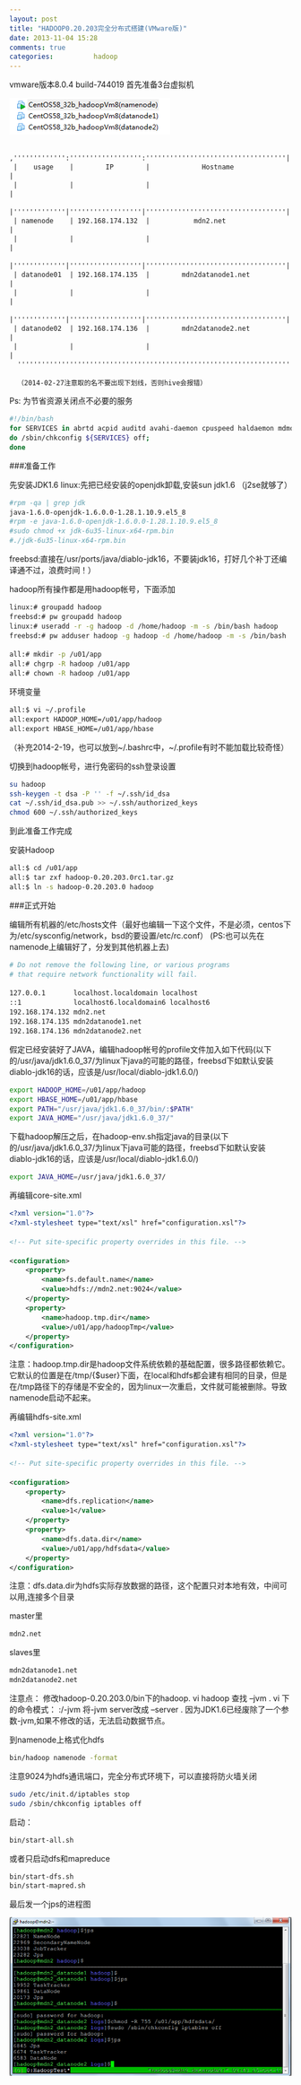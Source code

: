 ```yaml
---
layout: post
title: "HADOOP0.20.203完全分布式搭建(VMware版)"
date: 2013-11-04 15:28
comments: true
categories:          hadoop
---
```


vmware版本8.0.4 build-744019
首先准备3台虚拟机

![Alt text](/images/evoup/hadoop_vmware.png)

```
 ,''''''''''''':'''''''''''''''''':'''''''''''''''''''''''''''''''''''|
 |    usage    |        IP        |             Hostname              |
 |             |                  |                                   |
 |'''''''''''''|''''''''''''''''''|'''''''''''''''''''''''''''''''''''|
 | namenode    | 192.168.174.132  |           mdn2.net                |
 |             |                  |                                   |
 |'''''''''''''|''''''''''''''''''|'''''''''''''''''''''''''''''''''''|
 | datanode01  | 192.168.174.135  |        mdn2datanode1.net          |
 |             |                  |                                   |
 |'''''''''''''|''''''''''''''''''|'''''''''''''''''''''''''''''''''''|
 | datanode02  | 192.168.174.136  |        mdn2datanode2.net          |
 |             |                  |                                   |
  ''''''''''''''''''''''''''''''''''''''''''''''''''''''''''''''''''''

  （2014-02-27注意取的名不要出现下划线，否则hive会报错）
```

 <!-- more -->

Ps:
为节省资源关闭点不必要的服务
```bash
#!/bin/bash
for SERVICES in abrtd acpid auditd avahi-daemon cpuspeed haldaemon mdmonitor messagebus udev-post;
do /sbin/chkconfig ${SERVICES} off;
done
```

###准备工作

先安装JDK1.6
linux:先把已经安装的openjdk卸载,安装sun jdk1.6 （j2se就够了）
```bash
#rpm -qa | grep jdk
java-1.6.0-openjdk-1.6.0.0-1.28.1.10.9.el5_8
#rpm -e java-1.6.0-openjdk-1.6.0.0-1.28.1.10.9.el5_8
#sudo chmod +x jdk-6u35-linux-x64-rpm.bin
#./jdk-6u35-linux-x64-rpm.bin
```

freebsd:直接在/usr/ports/java/diablo-jdk16，不要装jdk16，打好几个补丁还编译通不过，浪费时间！）

hadoop所有操作都是用hadoop帐号，下面添加

```bash
linux:# groupadd hadoop
freebsd:# pw groupadd hadoop
linux:# useradd -r -g hadoop -d /home/hadoop -m -s /bin/bash hadoop
freebsd:# pw adduser hadoop -g hadoop -d /home/hadoop -m -s /bin/bash

all:# mkdir -p /u01/app
all:# chgrp -R hadoop /u01/app
all:# chown -R hadoop /u01/app
```

环境变量
```bash
all:$ vi ~/.profile
all:export HADOOP_HOME=/u01/app/hadoop
all:export HBASE_HOME=/u01/app/hbase
```
（补充2014-2-19，也可以放到~/.bashrc中，~/.profile有时不能加载比较奇怪）


切换到hadoop帐号，进行免密码的ssh登录设置
```bash
su hadoop
ssh-keygen -t dsa -P '' -f ~/.ssh/id_dsa
cat ~/.ssh/id_dsa.pub >> ~/.ssh/authorized_keys
chmod 600 ~/.ssh/authorized_keys
```
到此准备工作完成

安装Hadoop
```bash
all:$ cd /u01/app
all:$ tar zxf hadoop-0.20.203.0rc1.tar.gz
all:$ ln -s hadoop-0.20.203.0 hadoop
```

###正式开始

编辑所有机器的/etc/hosts文件（最好也编辑一下这个文件，不是必须，centos下为/etc/sysconfig/network，bsd的要设置/etc/rc.conf）
(PS:也可以先在namenode上编辑好了，分发到其他机器上去)

```bash
# Do not remove the following line, or various programs
# that require network functionality will fail.

127.0.0.1       localhost.localdomain localhost
::1             localhost6.localdomain6 localhost6
192.168.174.132 mdn2.net
192.168.174.135 mdn2datanode1.net
192.168.174.136 mdn2datanode2.net
```

假定已经安装好了JAVA，编辑hadoop帐号的profile文件加入如下代码(以下的/usr/java/jdk1.6.0_37/为linux下java的可能的路径，freebsd下如默认安装diablo-jdk16的话，应该是/usr/local/diablo-jdk1.6.0/)
```bash
export HADOOP_HOME=/u01/app/hadoop
export HBASE_HOME=/u01/app/hbase
export PATH="/usr/java/jdk1.6.0_37/bin/:$PATH"
export JAVA_HOME="/usr/java/jdk1.6.0_37/"
```

下载hadoop解压之后，在hadoop-env.sh指定java的目录(以下的/usr/java/jdk1.6.0_37/为linux下java可能的路径，freebsd下如默认安装diablo-jdk16的话，应该是/usr/local/diablo-jdk1.6.0/)
```bash
export JAVA_HOME=/usr/java/jdk1.6.0_37/
```

再编辑core-site.xml
```xml
<?xml version="1.0"?>
<?xml-stylesheet type="text/xsl" href="configuration.xsl"?>

<!-- Put site-specific property overrides in this file. -->

<configuration>
    <property>
        <name>fs.default.name</name>
        <value>hdfs://mdn2.net:9024</value>
    </property>
    <property>
        <name>hadoop.tmp.dir</name>
        <value>/u01/app/hadoopTmp</value>
    </property>
</configuration>
```

注意：hadoop.tmp.dir是hadoop文件系统依赖的基础配置，很多路径都依赖它。它默认的位置是在/tmp/{$user}下面，在local和hdfs都会建有相同的目录，但是在/tmp路径下的存储是不安全的，因为linux一次重启，文件就可能被删除。导致namenode启动不起来。

再编辑hdfs-site.xml
```xml
<?xml version="1.0"?>
<?xml-stylesheet type="text/xsl" href="configuration.xsl"?>

<!-- Put site-specific property overrides in this file. -->

<configuration>
    <property>
        <name>dfs.replication</name>
        <value>1</value>
    </property>
    <property>
        <name>dfs.data.dir</name>
        <value>/u01/app/hdfsdata</value>
    </property>
</configuration>
```

注意：dfs.data.dir为hdfs实际存放数据的路径，这个配置只对本地有效，中间可以用,连接多个目录

master里
```bash
mdn2.net
```

slaves里
```bash
mdn2datanode1.net
mdn2datanode2.net
```

注意点：
修改hadoop-0.20.203.0/bin下的hadoop.
vi  hadoop
查找 –jvm . vi 下的命令模式： :/-jvm
将-jvm server改成 –server .
因为JDK1.6已经废除了一个参数-jvm,如果不修改的话，无法启动数据节点。

到namenode上格式化hdfs
```bash
bin/hadoop namenode -format
```
注意9024为hdfs通讯端口，完全分布式环境下，可以直接将防火墙关闭
```bash
sudo /etc/init.d/iptables stop
sudo /sbin/chkconfig iptables off
```
启动：
```bash
bin/start-all.sh
```
或者只启动dfs和mapreduce
```bash
bin/start-dfs.sh
bin/start-mapred.sh
```
最后发一个jps的进程图

![Alt text](/images/evoup/hadoop_vmware01.png)





